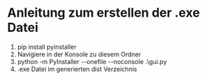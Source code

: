 # Anleitung zum erstellen der .exe Datei
1. pip install pyinstaller
2. Navigiere in der Konsole zu diesem Ordner
3. python -m PyInstaller --onefile --noconsole .\gui.py
4. .exe Datei im generierten dist Verzeichnis